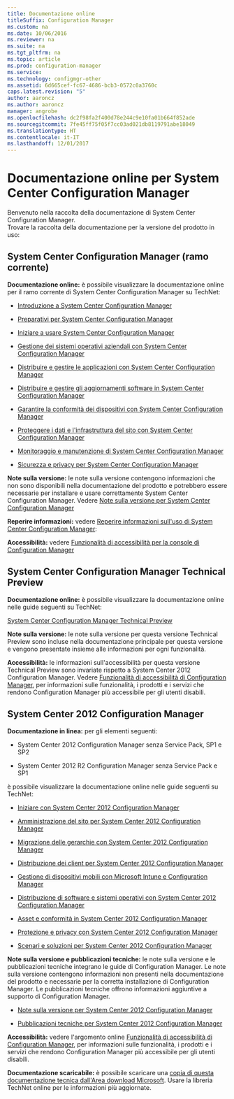 ```yaml
---
title: Documentazione online
titleSuffix: Configuration Manager
ms.custom: na
ms.date: 10/06/2016
ms.reviewer: na
ms.suite: na
ms.tgt_pltfrm: na
ms.topic: article
ms.prod: configuration-manager
ms.service: 
ms.technology: configmgr-other
ms.assetid: 6d665cef-fc67-4686-bcb3-0572c0a3760c
caps.latest.revision: "5"
author: aaroncz
ms.author: aaroncz
manager: angrobe
ms.openlocfilehash: dc2f98fa2f400d78e244c9e10fa01b664f852ade
ms.sourcegitcommit: 7fe45ff75f05f7cc03ad021db8119791abe18049
ms.translationtype: HT
ms.contentlocale: it-IT
ms.lasthandoff: 12/01/2017
---
```

# <a name="online-documentation-for-system-center-configuration-manager"></a>Documentazione online per System Center Configuration Manager


Benvenuto nella raccolta della documentazione di System Center Configuration Manager.  
Trovare la raccolta della documentazione per la versione del prodotto in uso:  

## <a name="system-center-configuration-manager-current-branch"></a>System Center Configuration Manager (ramo corrente)  
**Documentazione online:** è possibile visualizzare la documentazione online per il ramo corrente di System Center Configuration Manager su TechNet:  

-   [Introduzione a System Center Configuration Manager](https://technet.microsoft.com/library/mt622715.aspx)  

-   [Preparativi per System Center Configuration Manager](https://technet.microsoft.com/library/mt608540.aspx)  

-   [Iniziare a usare System Center Configuration Manager](https://technet.microsoft.com/library/mt608544.aspx)  

-   [Gestione dei sistemi operativi aziendali con System Center Configuration Manager](https://technet.microsoft.com/library/mt627933.aspx)  

-   [Distribuire e gestire le applicazioni con System Center Configuration Manager](https://technet.microsoft.com/library/mt627959.aspx)  

-   [Distribuire e gestire gli aggiornamenti software in System Center Configuration Manager](https://technet.microsoft.com/library/mt634340.aspx)  

-   [Garantire la conformità dei dispositivi con System Center Configuration Manager](https://technet.microsoft.com/library/mt595717.aspx)  

-   [Proteggere i dati e l'infrastruttura del sito con System Center Configuration Manager](https://technet.microsoft.com/library/mt613161.aspx)  

-   [Monitoraggio e manutenzione di System Center Configuration Manager](https://technet.microsoft.com/library/mt612855.aspx)  

-   [Sicurezza e privacy per System Center Configuration Manager](https://technet.microsoft.com/library/mt622694.aspx)  

**Note sulla versione:** le note sulla versione contengono informazioni che non sono disponibili nella documentazione del prodotto e potrebbero essere necessarie per installare e usare correttamente System Center Configuration Manager. Vedere [Note sulla versione per System Center Configuration Manager](https://technet.microsoft.com/library/mt592024.aspx)  

**Reperire informazioni:** vedere [Reperire informazioni sull'uso di System Center Configuration Manager](https://technet.microsoft.com/library/mt628521.aspx):  

**Accessibilità:** vedere [Funzionalità di accessibilità per la console di Configuration Manager](https://technet.microsoft.com/library/mt628521.aspx)  


## <a name="system-center-configuration-manager-technical-preview"></a>System Center Configuration Manager Technical Preview  
**Documentazione online:** è possibile visualizzare la documentazione online nelle guide seguenti su TechNet:  

 [System Center Configuration Manager Technical Preview](https://go.microsoft.com/fwlink/p/?LinkId=534001)  

**Note sulla versione:** le note sulla versione per questa versione Technical Preview sono incluse nella documentazione principale per questa versione e vengono presentate insieme alle informazioni per ogni funzionalità.  

**Accessibilità:** le informazioni sull'accessibilità per questa versione Technical Preview sono invariate rispetto a System Center 2012 Configuration Manager. Vedere [Funzionalità di accessibilità di Configuration Manager](http://go.microsoft.com/fwlink/p/?LinkId=258586), per informazioni sulle funzionalità, i prodotti e i servizi che rendono Configuration Manager più accessibile per gli utenti disabili.  

## <a name="system-center-2012-configuration-manager"></a>System Center 2012 Configuration Manager  
**Documentazione in linea:** per gli elementi seguenti:  

-   System Center 2012 Configuration Manager senza Service Pack, SP1 e SP2  

-   System Center 2012 R2 Configuration Manager senza Service Pack e SP1  

è possibile visualizzare la documentazione online nelle guide seguenti su TechNet:  

-   [Iniziare con System Center 2012 Configuration Manager](https://go.microsoft.com/fwlink/p/?LinkId=210632)  

-   [Amministrazione del sito per System Center 2012 Configuration Manager](https://go.microsoft.com/fwlink/p/?LinkId=210636)  

-   [Migrazione delle gerarchie con System Center 2012 Configuration Manager](https://go.microsoft.com/fwlink/p/?LinkId=210645)  

-   [Distribuzione dei client per System Center 2012 Configuration Manager](https://go.microsoft.com/fwlink/p/?LinkId=210638)  

-   [Gestione di dispositivi mobili con Microsoft Intune e Configuration Manager](https://go.microsoft.com/fwlink/?LinkId=529959)  

-   [Distribuzione di software e sistemi operativi con System Center 2012 Configuration Manager](https://go.microsoft.com/fwlink/p/?LinkId=210635)  

-   [Asset e conformità in System Center 2012 Configuration Manager](https://go.microsoft.com/fwlink/p/?LinkId=210639)  

-   [Protezione e privacy con System Center 2012 Configuration Manager](https://go.microsoft.com/fwlink/p/?LinkId=210640)  

-   [Scenari e soluzioni per System Center 2012 Configuration Manager](https://go.microsoft.com/fwlink/p/?LinkId=290889)  

 **Note sulla versione e pubblicazioni tecniche:** le note sulla versione e le pubblicazioni tecniche integrano le guide di Configuration Manager. Le note sulla versione contengono informazioni non presenti nella documentazione del prodotto e necessarie per la corretta installazione di Configuration Manager. Le pubblicazioni tecniche offrono informazioni aggiuntive a supporto di Configuration Manager.  

-   [Note sulla versione per System Center 2012 Configuration Manager](http://go.microsoft.com/fwlink/?LinkId=529437)  

-   [Pubblicazioni tecniche per System Center 2012 Configuration Manager](http://go.microsoft.com/fwlink/p/?LinkId=261032)  

**Accessibilità:** vedere l'argomento online [Funzionalità di accessibilità di Configuration Manager](http://go.microsoft.com/fwlink/p/?LinkId=258586), per informazioni sulle funzionalità, i prodotti e i servizi che rendono Configuration Manager più accessibile per gli utenti disabili.  

**Documentazione scaricabile:** è possibile scaricare una [copia di questa documentazione tecnica dall'Area download Microsoft](http://go.microsoft.com/fwlink/?LinkId=253643). Usare la libreria TechNet online per le informazioni più aggiornate.
